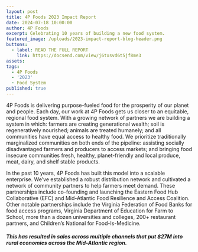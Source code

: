 ```yaml
---
layout: post
title: 4P Foods 2023 Impact Report
date: 2024-07-18 10:00:00
author: 4P Foods
excerpt: Celebrating 10 years of building a new food system.
featured_image: /uploads/2023-impact-report-blog-header.png
buttons:
  - label: READ THE FULL REPORT
    link: https://docsend.com/view/j6txsvd6t5jf8me3
assets:
tags:
  - 4P Foods
  - '2023'
  - Food System
published: true
---
```

4P Foods is delivering purpose-fueled food for the prosperity of our planet and people. Each day, our work at 4P Foods gets us closer to an equitable, regional food system. With a growing network of partners we are building a system in which: farmers are creating generational wealth; soil is regeneratively nourished; animals are treated humanely; and all communities have equal access to healthy food. We prioritize traditionally marginalized communities on both ends of the pipeline: assisting socially disadvantaged farmers and producers to access markets; and bringing food insecure communities fresh, healthy, planet-friendly and local produce, meat, dairy, and shelf stable products.

In the past 10 years, 4P Foods has built this model into a scalable enterprise. We’ve established a robust distribution network and cultivated a network of community partners to help farmers meet demand. These partnerships include co-founding and launching the Eastern Food Hub Collaborative (EFC) and Mid-Atlantic Food Resilience and Access Coalition. Other notable partnerships include the Virginia Federation of Food Banks for food access programs, Virginia Department of Education for Farm to School, more than a dozen universities and colleges, 200+ restaurant partners, and Children’s National for Food-Is-Medicine.

##### This has resulted in sales across multiple channels that put  $27M into rural economies across the Mid-Atlantic region.

#####